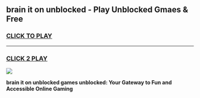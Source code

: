 
## brain it on unblocked - Play Unblocked Gmaes & Free
<h3>
<a href="https://news.freeplayer.one?title=brain_it_on_unblocked&ref=16F">CLICK TO PLAY</a></h3>
<hr>

<h3>
<a href="https://news.freeplayer.one?title=brain_it_on_unblocked&ref=16F">CLICK 2 PLAY</a>
  
</h3>

<a href="https://news.freeplayer.one?title=brain_it_on_unblocked&ref=16F/"><img src="https://clearcache.store/games.png"></a>


**brain it on unblocked games unblocked: Your Gateway to Fun and Accessible Online Gaming**
